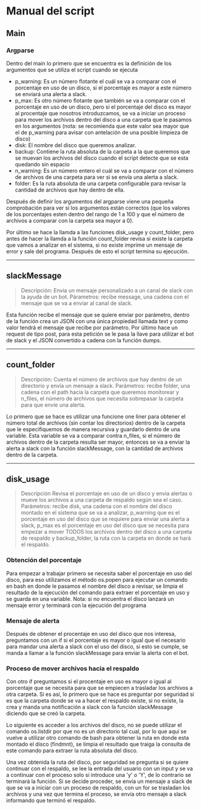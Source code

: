 # Manual del script

## Main 
### Argparse

Dentro del main lo primero que se encuentra es la definición de los argumentos que se utiliza el script cuando se ejecuta

+ p_warning: Es un número flotante el cuál se va a comparar con el porcentaje en uso de un disco, si el porcentaje es mayor a este número se enviará una alerta a slack.
+ p_max: Es otro número flotante que también se va a comparar con el porcentaje en uso de un disco, pero si el porcentaje del disco es mayor al procentaje que nosotros introduzcamos, se va a iniciar un proceso para mover los archivos dentro del disco a una carpeta que le pasamos en los argumentos (nota: se recomienda que este valor sea mayor que el de p_warning para avisar con antelación de una posible limpieza de disco)
+ disk: El nombre del disco que queremos analizar.
+ backup: Contiene la ruta absoluta de la carpeta a la que queremos que se muevan los archivos del disco cuando el script detecte que se esta quedando sin espacio
+ n_warning: Es un número entero el cuál se va a comparar con el número de archivos de una carpeta para ver si se envía una alerta a slack.
+ folder: Es la ruta absoluta de una carpeta configurable para revisar la cantidad de archivos que hay dentro de ella.

Después de definir los argumentos del argparse viene una pequeña comprobación para ver si los argumentos están correctos (que los valores de los porcentajes esten dentro del rango de 1 a 100 y que el número de archivos a comparar con la carpeta sea mayor a 0).

Por último se hace la llamda a las funciones disk_usage y count_folder, pero antes de hacer la llamda a la función count_folder revisa si existe la carpeta que vamos a analizar en el sistema, si no existe imprime un mensaje de error y sale del programa. Después de esto el script termina su ejecución.

---
## slackMessage

> Descripción: Envia un mensaje personalizado a un canal de slack con la ayuda de un bot.
> Párametros: recibe message, una cadena con el mensaje que se va a enviar al canal de slack.

Esta función recibe el mensaje que se quiere enviar por parámetro, dentro de la función crea un JSON con una única propiedad llamada text y como valor tendrá el mensaje que recibe por parámetro.
Por último hace un request de tipo post, para esta petición se le pasa la llave para utilizar el bot de slack y el JSON convertido a cadena con la función dumps.

---
## count_folder

> Descripción: Cuenta el número de archivos que hay dentro de un directorio y envía un mensaje a slack.
> Parámetros: recibe folder, una cadena con el path hacía la carpeta que queremos monitorear y n_files, el número de archivos que necesita sobrepasar la carpeta para que envíe una alerta.

Lo primero que se hace es utilizar una funcione one liner para obtener el número total de archivos (sin contar los directorios) dentro de la carpeta que le especifiquemos de manera recursiva y guardarlo dentro de una variable.
Esta variable se va a comparar contra n_files, si el número de archivos dentro de la carpeta resulta ser mayor, entonces se va a enviar la alerta a slack con la función slackMessage, con la cantidad de archivos dentro de la carpeta.

---
## disk_usage

> Descripción Revisa el porcentaje en uso de un disco y envia alertas o mueve los archivos a una carpeta de respaldo según sea el caso.
> Parámetros: recibe disk, una cadena con el nombre del disco montado en el sistema que se va a analizar, p_warning que es el porcentaje en uso del disco que se requiere para enviar una alerta a slack, p_max es el porcentaje en uso del disco que se necesita para empezar a mover TODOS los archivos dentro del disco a una carpeta de respaldo y backup_folder, la ruta con la carpeta en donde se hará el respaldo.

### Obtención del porcentaje
Para empezar a trabajar primero se necesita saber el porcentaje en uso del disco, para eso utilizamos el método os.popen para ejecutar un comando en bash en donde le pasamos el nombre del disco a revisar, se limpia el resultado de la ejecución del comando para extraer el porcentaje en uso y se guarda en una variable.
Nota: si no encuentra el disco lanzará un mensaje error y terminará con la ejecución del programa

### Mensaje de alerta
Después de obtener el procentaje en uso del disco que nos interesa, preguntamos con un if si el porcentaje es mayor o igual que el necesario para mandar una alerta a slack con el uso del disco, si esto se cumple, se manda a llamar a la función slackMessage para enviar la alerta con el bot.


### Proceso de mover archivos hacía el respaldo
Con otro if preguntamos si el procentaje en uso es mayor o igual al porcentaje que se necesita para que se empiecen a trasladar los archivos a otra carpeta. Si es así, lo primero que se hace es preguntar por seguridad si es que la carpeta donde se va a hacer el respaldo existe, si no existe, la crea y manda una notificación a slack con la función slackMessage diciendo que se creó la carpeta.

Lo siguiente es acceder a los archivos del disco, no se puede utilizar el comando os.listdir por que no es un directorio tal cual, por lo que aquí se vuelve a utilizar otro comando de bash para obtener la ruta en donde esta montado el disco (findmnt), se limpia el resultado que traiga la consulta de este comando para extraer la ruta absoluta del disco.

Una vez obtenida la ruta del disco, por seguridad se pregunta si se quiere continuar con el respaldo, se lee la entrada del usuario con un input y se va a continuar con el proceso solo si introduce una 'y' o 'Y', de lo contrario se terminará la función. Si se decide proceder, se envía un mensaje a slack de que se va a iniciar con un proceso de respaldo, con un for se trasladan los archivos y una vez que termina el proceso, se envía otro mensaje a slack informando que terminó el respaldo.

